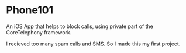 Phone101
========

An iOS App that helps to block calls, using private part of the CoreTelephony framework.

I recieved too many spam calls and SMS. So I made this my first project.
